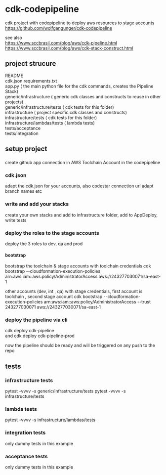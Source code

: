 # cdk-codepipeline  
cdk project with codepipeline to deploy aws resources to stage accounts  
https://github.com/wolfgangunger/cdk-codepipeline  
  
see also  
https://www.sccbrasil.com/blog/aws/cdk-pipeline.html  
https://www.sccbrasil.com/blog/aws/cdk-stack-construct.html  
  
## project strucure
  
README  
cdk.json
requirements.txt  
app.py ( the main python file for the cdk commands, creates the Pipeline Stack)  
generic/infrastructure ( generic cdk classes and constructs to reuse in other projects)  
generic/infrastructure/tests ( cdk tests for this folder)  
infrastructure ( project specific cdk classes and constructs)  
infrastructure/tests ( cdk tests for this folder)  
infrastructure/lambdas/tests ( lambda tests)  
tests/acceptance  
tests/integration  


## setup project
###
create github app connection in AWS Toolchain Account in the codepipeline
### cdk.json
adapt the cdk.json for your accounts, also codestar connection url
adapt branch names etc
### write and add your stacks
create your own stacks and add to infrastructure folder, add to AppDeploy, write tests
### deploy the roles to the stage accounts
deploy the 3 roles to dev, qa and prod
#### bootstrap
bootstrap the toolchain & stage accounts
with toolchain credentials
cdk bootstrap   --cloudformation-execution-policies arn:aws:iam::aws:policy/AdministratorAccess  aws://243277030071/sa-east-1

other accounts (dev, int , qa)
with stage credentials, first account is toolchain , second stage account
cdk bootstrap --cloudformation-execution-policies arn:aws:iam::aws:policy/AdministratorAccess --trust 243277030071 aws://243277030071/sa-east-1



### deploy the pipeline via cli    
cdk deploy  cdk-pipeline  
and
cdk deploy cdk-pipeline-prod
  
now the pipeline should be ready and will be triggered on any push to the repo  

## tests
### infrastructure tests
pytest -vvvv -s generic/infrastructure/tests
pytest -vvvv -s infrastructure/tests
### lambda tests 
pytest -vvvv -s infrastructure/lambdas/tests
### integration tests
only dummy tests in this example 
### acceptance tests
only dummy tests in this example 



